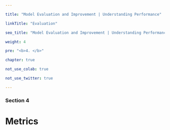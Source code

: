 ```yaml
---

title: "Model Evaluation and Improvement | Understanding Performance"

linkTitle: "Evaluation"

seo_title: "Model Evaluation and Improvement | Understanding Performance"

weight: 4

pre: "<b>4. </b>"

chapter: true

not_use_colab: true

not_use_twitter: true

---
```


### Section 4



# Metrics





